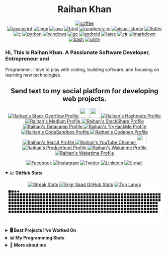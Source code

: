 <div align="center">                                  
  <h1 align="center">Raihan Khan</h1>       
       
[![coffee][coffee-shield]][coffee-url]   
[![javascript][javascript-shield]][javascript-url] 
[![linux][linux-shield]][linux-url]
[![java][java-shield]][java-url]
[![html][html-shield]][html-url]
[![raspberry-pi][raspberry-shield]][raspberry-url]
[![visual-studio][vs-shield]][vs-url]
[![flutter][flutter-shield]][flutter-url]  
[![c][c-shield]][c-url]
[![python][python-shield]][python-url]
[![windows][windows-shield]][windows-url]
[![go][go-shield]][go-url]
[![android][android-shield]][android-url] 
[![latex][latex-shield]][latex-url]
[![c#][c#-shield]][c#-url]
[![markdown][md-shield]][md-url]
[![bash][bash-shield]][bash-url]
[![unity][unity-shield]][unity-url]
   
</div>

### Hi, This is Raihan Khan. A Passionate Software Developer, Entrepreneur and
Programmer. I love to play with coding, building software, and focusing on
learning new technologies.

<h2 align="center">Send text to my social platform for developing web projects.</h2>
 
<p align="center">
  <a href="https://stackoverflow.com/users/15167899/raihan-khan">
    <img src="https://www.vectorlogo.zone/logos/stackoverflow/stackoverflow-icon.svg" alt="Raihan's Stack Overflow Profile" height="30" width="30">
  </a>
  
  <a href="https://www.codewars.com/users/k-raihan">
    <img
    src="https://camo.githubusercontent.com/c6341567c3ede1b4ee0935509a378c482153026f/687474703a2f2f7777772e736f66746c61622e6e7475612e67722f7e6e69636b69652f696d616765732f6c6f676f2f636f6465776172732e706e67"
    height="30" alRaihan's Codewars Profile" width="30" />
  </a>

  <a href="https://dev.to/k-raihan" style="display: inline;">
    <img
    src="https://lh3.googleusercontent.com/mmiuKzIq5YPFyjrfFsiNqeGuJY-Rp6wVvE8kus6vuunOnqInN16GTCCUX1937vEbKw"
    height="30" alRaihan's DEV Profile" width="30" />
  </a>

  <a href="https://hashnode.com/@k-raihan">
    <img
      src="https://cdn.hashnode.com/res/hashnode/image/upload/v1592752137870/scHk9tTaA.png?auto=compress"
      alt="Raihan's Hashnode Profile"
      height="30"
      width="30"
    />
  </a>

  <a href="https://medium.com/@k-raihan">
    <img
      src="https://www.vectorlogo.zone/logos/medium/medium-tile.svg"
      alt="Raihan's Medium Profile"
      height="30"
      width="30"
    />
  </a>

  <a href="https://stackshare.io/k-raihan">
    <img
      src="https://cdn.worldvectorlogo.com/logos/stackshare.svg"
      alt="Raihan's StackShare Profile"
      height="30"
      width="30"
    />
  </a>
  <a href="https://www.datacamp.com/profile/k-raihan">
    <img
      src="https://www.svgrepo.com/show/349332/datacamp.svg"
      alt="Raihan's Datacamp Profile"
      height="30"
      width="30"
    />
  </a>
  <a href="https://tryhackme.com/p/k-raihan">
    <img
      src="https://tryhackme.com/img/favicon.png"
      alt="Raihan's TryHackMe Profile"
      height="30"
      width="30"
    />
  </a>
  <a href="https://codesandbox.io/u/k-raihan">
    <img
      src="https://www.saashub.com/images/app/service_logos/9/ae995212f366/large.png?1528180811"
      alt="Raihan's CodeSandbox Profile"
      height="30"
      width="30"
    />
  </a>
  <a href="https://codepen.io/k-raihan">
    <img
      src="https://www.vectorlogo.zone/logos/codepen/codepen-tile.svg"
      alt="Raihan's Codepen Profile"
      height="30"
      width="30"
    />
  </a>
  <a href="https://replit.com/@k-raihan">
    <img
      src="https://www.vectorlogo.zone/logos/replit/replit-icon.svg"
      alt="Raihan's Repl.it Profile"
      height="30"
      width="30"
    />
  </a>
  <a href="https://www.youtube.com/c/k-raihan">
    <img
      src="https://www.vectorlogo.zone/logos/youtube/youtube-icon.svg"
      alt="Raihan's YouTube Channel"
      height="30"
      width="30"
    />
  </a>
  <a href="https://www.showwcase.com/k-raihan">
    <img
    src="https://ph-files.imgix.net/d1a35e06-ec86-4a7c-b0f0-b12684ce53c6.png?auto=format"
    alRaihan's Showwcase Profile" height="30" width="30" />
  </a>
  <a href="https://www.producthunt.com/@k-raihan">
    <img
      src="https://www.vectorlogo.zone/logos/producthunt/producthunt-icon.svg"
      alt="Raihan's Producthunt Profile"
      height="30"
      width="30"
    />
  </a>
  <a href="https://wakatime.com/@k-raihan">
    <img
      src="https://raw.githubusercontent.com/uiwjs/file-icons/e384633d31ef07cceee07346fbada0aade402e46/icon/wakatime.svg"
      alt="Raihan's Wakatime Profile"
      height="30"
      width="30"
    />
  </a>
  <a href="https://app.daily.dev/k-raihan">
    <img
      src="https://daily-now-res.cloudinary.com/image/upload/v1614088267/landing/Daily.dev_logo.png"
      alt="Raihan's Wakatime Profile"
      height="30"
      width="30"
    />
  </a>

<div align="center">
                  
 [![Facebook](https://img.shields.io/badge/Facebook-1877F2?style=for-the-badge&logo=facebook&logoColor=white)](https://www.facebook.com/Raih9K/)
[![Instagram](https://img.shields.io/badge/Instagram-E4405F?style=for-the-badge&logo=instagram&logoColor=white)](https://www.instagram.com/k._.raihan/)
[![Twitter](https://img.shields.io/badge/Twitter-1DA1F2?style=for-the-badge&logo=twitter&logoColor=white)](https://twitter.com/k_raihan/)
[![Linkedin](https://img.shields.io/badge/LinkedIn-0077B5?style=for-the-badge&logo=linkedin&logoColor=white)](https://www.linkedin.com/in/k-raihan/)
[![E-mail](https://img.shields.io/badge/Gmail-D14836?style=for-the-badge&logo=gmail&logoColor=white)](mail:isteyaq.raihan@gmail.com)
<br />

</div>

<details open="">
  <summary><b>📈 GitHub Stats</b></summary>
  <p align="center">
    <a href="https://github.com/k-raihan/k-raihan"><img alt="Streak Stats" src="https://github-readme-streak-stats.herokuapp.com/?user=k-raihan&theme=light"/></a>
    <a href="https://github.com/k-raihan/k-raihan"><img alt="Engr Saad GitHub Stats" src="https://github-readme-stats.vercel.app/api?username=k-raihan&show_icons=true" width=55%/></a>
    <a href="https://github.com/k-raihan/k-raihan"><img alt="Top Langs" src="https://github-readme-stats.vercel.app/api/top-langs/?username=k-raihan&layout=compact&langs_count=8" width=40%/></a>
   <a href="https://github.com/mikyll/mikyll"><img alt="Snake animation" src="https://github.com/mikyll/mikyll/blob/output/github-contribution-grid-snake.svg"/></a>
  </p>
</details>

<details>
  <summary><b>🖥️ Best Projects I've Worked On</b></summary>
  
  <h3>Al Quran With English and Bengali Translation</h3>
  <br/>
  <p align="center">
    Watch me, <a href="https://www.youtube.com/c/k-raihan">Raihan Khan</a> on YouTube!
  </p>
</details>

<details>
  <summary><b>📊 My Programming Stats</b></summary>
  
  <!--START_SECTION:waka-->
![Code Time](http://img.shields.io/badge/Code%20Time-153%20hrs%2039%20mins-blue)

![Lines of code](https://img.shields.io/badge/From%20Hello%20World%20I%27ve%20Written-42%20Thousand%20lines%20of%20code-blue)

**I'm a Night 🦉** 

```text
🌞 Morning    76 commits     ██░░░░░░░░░░░░░░░░░░░░░░░   8.23% 
🌆 Daytime    279 commits    ███████░░░░░░░░░░░░░░░░░░   30.19% 
🌃 Evening    259 commits    ███████░░░░░░░░░░░░░░░░░░   28.03% 
🌙 Night      310 commits    ████████░░░░░░░░░░░░░░░░░   33.55%

```


 Last Updated on 05/02/2022 08:37:50 UTC
<!--END_SECTION:waka-->
  
</details>

<details>
  <summary><b>🧐 More about me</b></summary>
  
  ### 🔎 Interests
  - 👾 Anime, top 3: Attack on Titans, Naruto, Demon Slayer
  - ❓ Problem solving
  - 🕹️ Old consoles (GameBoy Advance)
  - 🌱 Nature, Specially Sea Beach.

</details>

<!-- OS -->
[linux-shield]: https://img.shields.io/badge/Linux-FCC624?style=flat-square&logo=linux&logoColor=black
[linux-url]: https://www.linux.org/
[debian-shield]: https://img.shields.io/badge/Debian-A81D33?style=flat-square&logo=debian&logoColor=white
[debian-url]: https://www.debian.org/
[android-shield]: https://img.shields.io/badge/Android-3DDC84?style=flat-square&logo=android&logoColor=white
[android-url]: https://www.android.com/
[windows-shield]: https://img.shields.io/badge/Windows-0078D6?style=flat-square&logo=windows&logoColor=white
[windows-url]: https://www.youtube.com/watch?v=zjedLeVGcfE&t=11s
<!-- programming languages -->
[java-shield]: https://img.shields.io/badge/Java-ED8B00?style=flat-square&logo=java&logoColor=white
[java-url]: https://www.java.com
[c-shield]: https://img.shields.io/badge/C-00599C?style=flat-square&logo=c&logoColor=white
[c-url]: http://www.open-std.org/jtc1/sc22/wg14/
[bash-shield]: https://img.shields.io/badge/Bash_Script-353535?style=flat-square&logo=gnu-bash&logoColor=white
[bash-url]: https://www.gnu.org/software/bash/
[javascript-shield]: https://img.shields.io/badge/JavaScript-FFDD00?style=flat-square&logo=javascript&logoColor=black
[javascript-url]: https://www.javascript.com/
[python-shield]: https://img.shields.io/badge/Python-3670A0?style=flat-square&logo=python&logoColor=ffdd54
[python-url]: https://www.python.org/
[go-shield]: https://img.shields.io/badge/Go-00ADD8.svg?style=flat-square&logo=go&logoColor=white
[go-url]: https://go.dev/
[c#-shield]: https://img.shields.io/badge/C%23-%23239120.svg?style=flat-square&logo=c-sharp&logoColor=white
[c#-url]: https://docs.microsoft.com/en-us/dotnet/csharp/
[ada-shield]:
[ada-url]: 
<!-- markdown languages -->
[html-shield]: https://img.shields.io/badge/HTML5-E34F26?style=flat-square&logo=html5&logoColor=white
[html-url]: https://www.html.it/
[latex-shield]: https://img.shields.io/badge/LaTeX-47A141?style=flat-square&logo=LaTeX&logoColor=white
[latex-url]: https://www.latex-project.org/
[css-shield]: https://img.shields.io/badge/CSS3-1572B6?style=flat-square&logo=css3&logoColor=white
[css-url]: https://www.w3schools.com/css/
[md-shield]: https://img.shields.io/badge/Markdown-575757.svg?style=flat-square&logo=markdown&logoColor=white
[md-url]: https://www.markdownguide.org/
<!-- Engine & IDE -->
[unity-shield]: https://img.shields.io/badge/Unity-000000?style=flat-square&logo=unity&logoColor=white
[unity-url]: https://unity.com/
[eclipse-shield]: https://img.shields.io/badge/-Eclipse-333333?style=flat-square&logo=eclipse-ide&logoColor=white
[eclipse-url]: https://www.eclipse.org/
[vs-shield]: https://img.shields.io/badge/Visual_Studio-5C2D91?style=flat-square&logo=visual%20studio&logoColor=white
[vs-url]: https://visualstudio.microsoft.com/
[sublime-shield]: https://img.shields.io/badge/Sublime_Text-%23575757.svg?&style=flat-square&logo=sublime-text&logoColor=important
[sublime-url]: https://www.sublimetext.com/
<!-- Frameworks & Libraries -->
[flutter-shield]: https://img.shields.io/badge/Flutter-%2302569B.svg?style=flat-square&logo=Flutter&logoColor=white
[flutter-url]: https://flutter.dev/
<!-- Social Networks -->
[linkedin-shield]: https://img.shields.io/badge/LinkedIn-0077B5?style=flat-square&logo=linkedin&logoColor=white
[linkedin-url]: https://www.linkedin.com/in/michele-righi/?locale=en_US
<!-- Others -->
[raspberry-shield]: https://img.shields.io/badge/-RaspberryPi-C51A4A?style=flat-square&logo=Raspberry-Pi
[raspberry-url]: https://www.raspberrypi.org/

[coffee-shield]: https://img.shields.io/badge/Buy_Me_A_Coffee-F7DF1E?style=flat-square&logo=buy-me-a-coffee&logoColor=black
[coffee-url]: https://www.buymeacoffee.com/KhanRaihan
